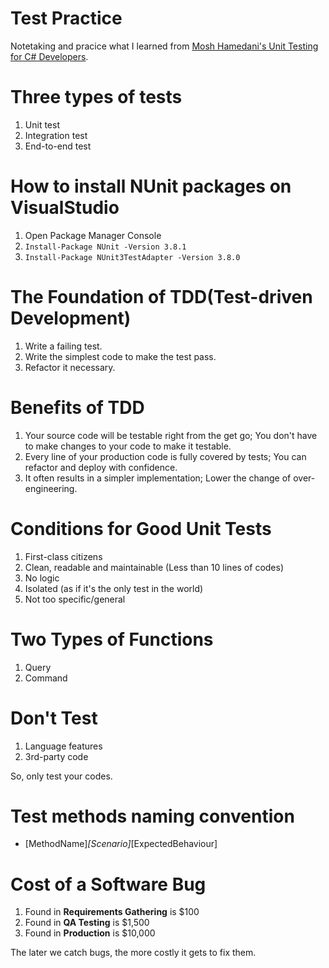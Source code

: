 # Test Practice

Notetaking and pracice what I learned from [Mosh Hamedani's Unit Testing for C# Developers](https://www.udemy.com/unit-testing-csharp/).

# Three types of tests
1. Unit test
1. Integration test
1. End-to-end test

# How to install NUnit packages on VisualStudio
1. Open Package Manager Console
1. `Install-Package NUnit -Version 3.8.1`
1. `Install-Package NUnit3TestAdapter -Version 3.8.0`

# The Foundation of TDD(Test-driven Development)
1. Write a failing test.
1. Write the simplest code to make the test pass.
1. Refactor it necessary.

# Benefits of TDD
1. Your source code will be testable right from the get go; You don't have to make changes to your code to make it testable.
1. Every line of your production code is fully covered by tests; You can refactor and deploy with confidence.
1. It often results in a simpler implementation; Lower the change of over-engineering.

# Conditions for Good Unit Tests
1. First-class citizens
1. Clean, readable and maintainable (Less than 10 lines of codes)
1. No logic
1. Isolated (as if it's the only test in the world)
1. Not too specific/general

# Two Types of Functions
1. Query
1. Command

# Don't Test
1. Language features
1. 3rd-party code

So, only test your codes.

# Test methods naming convention
- [MethodName]_[Scenario]_[ExpectedBehaviour]

# Cost of a Software Bug
1. Found in **Requirements Gathering** is $100
1. Found in **QA Testing** is $1,500
1. Found in **Production** is $10,000

The later we catch bugs, the more costly it gets to fix them.

